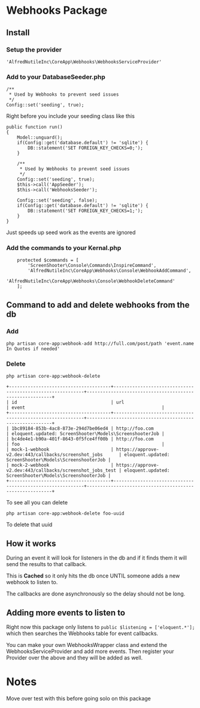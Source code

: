 # Webhooks Package

## Install

### Setup the provider

~~~
'AlfredNutileInc\CoreApp\Webhooks\WebhooksServiceProvider'
~~~

### Add to your DatabaseSeeder.php

~~~
/**
 * Used by Webhooks to prevent seed issues
 */
Config::set('seeding', true);

~~~
Right before you include your seeding class like this


~~~
public function run()
{
	Model::unguard();
	if(Config::get('database.default') != 'sqlite') {
		DB::statement('SET FOREIGN_KEY_CHECKS=0;');
	}

	/**
	 * Used by Webhooks to prevent seed issues
	 */
	Config::set('seeding', true);
	$this->call('AppSeeder');
	$this->call('WebhooksSeeder');

	Config::set('seeding', false);
	if(Config::get('database.default') != 'sqlite') {
		DB::statement('SET FOREIGN_KEY_CHECKS=1;');
	}
}
~~~

Just speeds up seed work as the events are ignored


### Add the commands to your Kernal.php

~~~
    protected $commands = [
        'ScreenShooter\Console\Commands\InspireCommand',
        'AlfredNutileInc\CoreApp\Webhooks\Console\WebhookAddCommand',
        'AlfredNutileInc\CoreApp\Webhooks\Console\WebhookDeleteCommand'
    ];
~~~

## Command to add and delete webhooks from the db

### Add

~~~
php artisan core-app:webhook-add http://full.com/post/path 'event.name In Quotes if needed'
~~~


### Delete

~~~
php artisan core-app:webhook-delete

+--------------------------------------+-----------------------------------------------------------+---------------------------------------------------------+
| id                                   | url                                                       | event                                                   |
+--------------------------------------+-----------------------------------------------------------+---------------------------------------------------------+
| 1bc89184-853b-4ac8-873e-294d7be06ed4 | http://foo.com                                            | eloquent.updated: ScreenShooter\Models\ScreenshooterJob |
| bc4de4e1-b90a-401f-8643-0f5fce4ff00b | http://foo.com                                            | foo                                                     |
| mock-1-webhook                       | https://approve-v2.dev:443/callbacks/screenshot_jobs      | eloquent.updated: ScreenShooter\Models\ScreenshooterJob |
| mock-2-webhook                       | https://approve-v2.dev:443/callbacks/screenshot_jobs_test | eloquent.updated: ScreenShooter\Models\ScreenshooterJob |
+--------------------------------------+-----------------------------------------------------------+---------------------------------------------------------+
~~~

To see all you can delete

~~~
php artisan core-app:webhook-delete foo-uuid
~~~

To delete that uuid

## How it works

During an event it will look for listeners in the db and if it finds them it will send the results to that callback.

This is **Cached** so it only hits the db once UNTIL someone adds a new webhook to listen to.

The callbacks are done asynchronously so the delay should not be long.

## Adding more events to listen to

Right now this package only listens to `public $listening = ['eloquent.*'];` which then searches the Webhooks table for
event callbacks.

You can make your own WebhooksWrapper class and extend the WebhooksServiceProvider and add more events.
Then register your Provider over the above and they will be added as well.


# Notes

Move over test with this before going solo on this package
